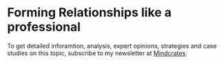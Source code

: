 # Forming Relationships like a professional

To get detailed inforamtion, analysis, expert opinions, strategies and case studies on this topic, subscribe to my newsletter at [Mindcrates](https://codingnninja.substack.com).